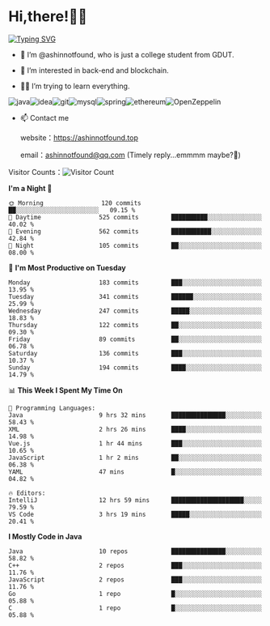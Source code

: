 # Hi,there!👨‍🔧
[![Typing SVG](https://readme-typing-svg.herokuapp.com?font=Fira+Code&pause=1000&width=435&lines=Welcome%2C+this+is+ashinnotfound%F0%9F%98%81+)](https://git.io/typing-svg)

- 👋 I’m @ashinnotfound, who is just a college student from GDUT.

- 👀 I’m interested in back-end and blockchain.

- 👨‍🔧 I’m trying to learn everything.

![java](https://img.shields.io/badge/Java-ED8B00?style=for-the-badge&logo=openjdk&logoColor=white)![idea](https://img.shields.io/badge/IntelliJ_IDEA-000000.svg?style=for-the-badge&logo=intellij-idea&logoColor=white
)![git](https://img.shields.io/badge/GIT-E44C30?style=for-the-badge&logo=git&logoColor=white
)![mysql](https://img.shields.io/badge/MySQL-005C84?style=for-the-badge&logo=mysql&logoColor=white)![spring](https://img.shields.io/badge/Spring-6DB33F?style=for-the-badge&logo=spring&logoColor=white)![ethereum](https://img.shields.io/badge/Ethereum-3C3C3D?style=for-the-badge&logo=Ethereum&logoColor=white)![OpenZeppelin](https://img.shields.io/badge/OpenZeppelin-4E5EE4?logo=openzeppelin&logoColor=fff&style=for-the-badge)


- 📫 Contact me
    
    website：https://ashinnotfound.top
    
    email：ashinnotfound@qq.com (Timely reply...emmmm maybe?🤪)

​Visitor Counts：![Visitor Count](https://profile-counter.glitch.me/ashinnotfound/count.svg)

<!--START_SECTION:waka-->
**I'm a Night 🦉** 

```text
🌞 Morning                120 commits         ██░░░░░░░░░░░░░░░░░░░░░░░   09.15 % 
🌆 Daytime                525 commits         ██████████░░░░░░░░░░░░░░░   40.02 % 
🌃 Evening                562 commits         ███████████░░░░░░░░░░░░░░   42.84 % 
🌙 Night                  105 commits         ██░░░░░░░░░░░░░░░░░░░░░░░   08.00 % 
```
📅 **I'm Most Productive on Tuesday** 

```text
Monday                   183 commits         ███░░░░░░░░░░░░░░░░░░░░░░   13.95 % 
Tuesday                  341 commits         ██████░░░░░░░░░░░░░░░░░░░   25.99 % 
Wednesday                247 commits         █████░░░░░░░░░░░░░░░░░░░░   18.83 % 
Thursday                 122 commits         ██░░░░░░░░░░░░░░░░░░░░░░░   09.30 % 
Friday                   89 commits          ██░░░░░░░░░░░░░░░░░░░░░░░   06.78 % 
Saturday                 136 commits         ███░░░░░░░░░░░░░░░░░░░░░░   10.37 % 
Sunday                   194 commits         ████░░░░░░░░░░░░░░░░░░░░░   14.79 % 
```


📊 **This Week I Spent My Time On** 

```text
💬 Programming Languages: 
Java                     9 hrs 32 mins       ███████████████░░░░░░░░░░   58.43 % 
XML                      2 hrs 26 mins       ████░░░░░░░░░░░░░░░░░░░░░   14.98 % 
Vue.js                   1 hr 44 mins        ███░░░░░░░░░░░░░░░░░░░░░░   10.65 % 
JavaScript               1 hr 2 mins         ██░░░░░░░░░░░░░░░░░░░░░░░   06.38 % 
YAML                     47 mins             █░░░░░░░░░░░░░░░░░░░░░░░░   04.82 % 

🔥 Editors: 
IntelliJ                 12 hrs 59 mins      ████████████████████░░░░░   79.59 % 
VS Code                  3 hrs 19 mins       █████░░░░░░░░░░░░░░░░░░░░   20.41 % 
```

**I Mostly Code in Java** 

```text
Java                     10 repos            ███████████████░░░░░░░░░░   58.82 % 
C++                      2 repos             ███░░░░░░░░░░░░░░░░░░░░░░   11.76 % 
JavaScript               2 repos             ███░░░░░░░░░░░░░░░░░░░░░░   11.76 % 
Go                       1 repo              █░░░░░░░░░░░░░░░░░░░░░░░░   05.88 % 
C                        1 repo              █░░░░░░░░░░░░░░░░░░░░░░░░   05.88 % 
```




<!--END_SECTION:waka-->
